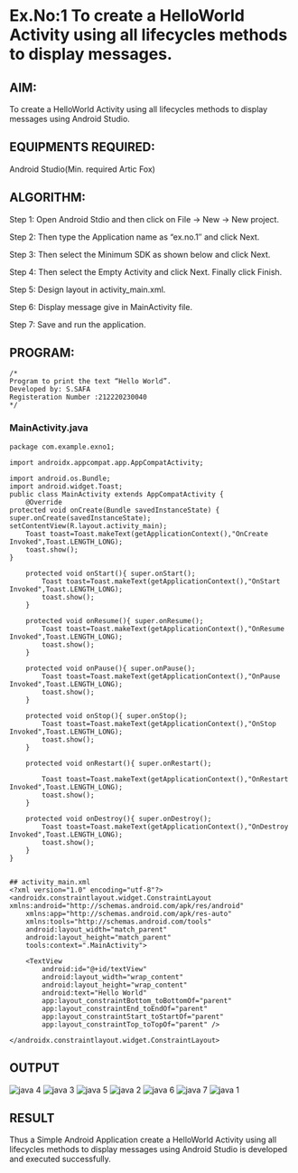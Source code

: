 # Ex.No:1 To create a HelloWorld Activity using all lifecycles methods to display messages.


## AIM:

To create a HelloWorld Activity using all lifecycles methods to display messages using Android Studio.

## EQUIPMENTS REQUIRED:

Android Studio(Min. required Artic Fox)

## ALGORITHM:

Step 1: Open Android Stdio and then click on File -> New -> New project.

Step 2: Then type the Application name as “ex.no.1″ and click Next. 

Step 3: Then select the Minimum SDK as shown below and click Next.

Step 4: Then select the Empty Activity and click Next. Finally click Finish.

Step 5: Design layout in activity_main.xml.

Step 6: Display message give in MainActivity file.

Step 7: Save and run the application.

## PROGRAM:
```
/*
Program to print the text “Hello World”.
Developed by: S.SAFA
Registeration Number :212220230040
*/
```
### MainActivity.java
```
package com.example.exno1;

import androidx.appcompat.app.AppCompatActivity;

import android.os.Bundle;
import android.widget.Toast;
public class MainActivity extends AppCompatActivity {
    @Override
protected void onCreate(Bundle savedInstanceState) { super.onCreate(savedInstanceState); setContentView(R.layout.activity_main);
    Toast toast=Toast.makeText(getApplicationContext(),"OnCreate Invoked",Toast.LENGTH_LONG);
    toast.show();
}

    protected void onStart(){ super.onStart();
        Toast toast=Toast.makeText(getApplicationContext(),"OnStart Invoked",Toast.LENGTH_LONG);
        toast.show();
    }

    protected void onResume(){ super.onResume();
        Toast toast=Toast.makeText(getApplicationContext(),"OnResume Invoked",Toast.LENGTH_LONG);
        toast.show();
    }

    protected void onPause(){ super.onPause();
        Toast toast=Toast.makeText(getApplicationContext(),"OnPause Invoked",Toast.LENGTH_LONG);
        toast.show();
    }

    protected void onStop(){ super.onStop();
        Toast toast=Toast.makeText(getApplicationContext(),"OnStop Invoked",Toast.LENGTH_LONG);
        toast.show();
    }

    protected void onRestart(){ super.onRestart();

        Toast toast=Toast.makeText(getApplicationContext(),"OnRestart Invoked",Toast.LENGTH_LONG);
        toast.show();
    }

    protected void onDestroy(){ super.onDestroy();
        Toast toast=Toast.makeText(getApplicationContext(),"OnDestroy Invoked",Toast.LENGTH_LONG);
        toast.show();
    }
}


## activity_main.xml
<?xml version="1.0" encoding="utf-8"?>
<androidx.constraintlayout.widget.ConstraintLayout xmlns:android="http://schemas.android.com/apk/res/android"
    xmlns:app="http://schemas.android.com/apk/res-auto"
    xmlns:tools="http://schemas.android.com/tools"
    android:layout_width="match_parent"
    android:layout_height="match_parent"
    tools:context=".MainActivity">

    <TextView
        android:id="@+id/textView"
        android:layout_width="wrap_content"
        android:layout_height="wrap_content"
        android:text="Hello World"
        app:layout_constraintBottom_toBottomOf="parent"
        app:layout_constraintEnd_toEndOf="parent"
        app:layout_constraintStart_toStartOf="parent"
        app:layout_constraintTop_toTopOf="parent" />

</androidx.constraintlayout.widget.ConstraintLayout>

```


## OUTPUT
![java 4](https://user-images.githubusercontent.com/75234912/163751551-b91ad806-9770-43cd-beba-ecd2c52efaca.png)
![java 3](https://user-images.githubusercontent.com/75234912/163751565-24171fcc-9429-471c-9487-45aed86c7fd1.png)
![java 5](https://user-images.githubusercontent.com/75234912/163751590-ccc89c03-1224-4b7a-936b-f94cc3ca68ab.png)
![java 2](https://user-images.githubusercontent.com/75234912/163751610-14b4769b-a49b-4d63-89eb-ccaabe4b4d45.png)
![java 6](https://user-images.githubusercontent.com/75234912/163751625-544b0838-5160-4bbc-892f-1166230ad659.png)
![java 7](https://user-images.githubusercontent.com/75234912/163751654-32ddf73d-db2d-4342-adec-4a137f7cf9c7.png)
![java 1](https://user-images.githubusercontent.com/75234912/163751671-f7e302b0-8d7c-42a5-8d34-2031cbed7a65.png)




## RESULT
Thus a Simple Android Application create a HelloWorld Activity using all lifecycles methods to display messages using Android Studio is developed and executed successfully.


